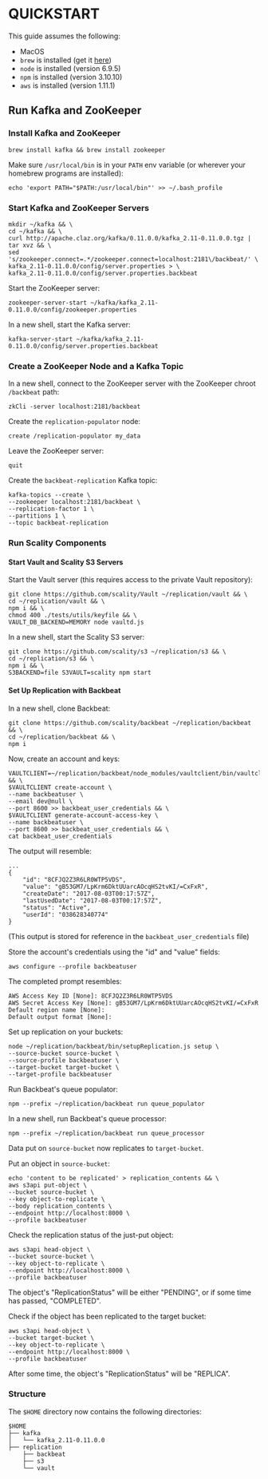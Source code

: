 # QUICKSTART

This guide assumes the following:

* MacOS
* `brew` is installed (get it [here](https://brew.sh/))
* `node` is installed (version 6.9.5)
* `npm` is installed (version 3.10.10)
* `aws` is installed (version 1.11.1)

## Run Kafka and ZooKeeper

### Install Kafka and ZooKeeper

```
brew install kafka && brew install zookeeper
```

Make sure `/usr/local/bin` is in your `PATH` env variable (or wherever
your homebrew programs are installed):

```
echo 'export PATH="$PATH:/usr/local/bin"' >> ~/.bash_profile
```

### Start Kafka and ZooKeeper Servers

```
mkdir ~/kafka && \
cd ~/kafka && \
curl http://apache.claz.org/kafka/0.11.0.0/kafka_2.11-0.11.0.0.tgz | tar xvz && \
sed 's/zookeeper.connect=.*/zookeeper.connect=localhost:2181\/backbeat/' \
kafka_2.11-0.11.0.0/config/server.properties > \
kafka_2.11-0.11.0.0/config/server.properties.backbeat
```

Start the ZooKeeper server:

```
zookeeper-server-start ~/kafka/kafka_2.11-0.11.0.0/config/zookeeper.properties
```

In a new shell, start the Kafka server:

```
kafka-server-start ~/kafka/kafka_2.11-0.11.0.0/config/server.properties.backbeat
```

### Create a ZooKeeper Node and a Kafka Topic

In a new shell, connect to the ZooKeeper server with the ZooKeeper chroot
`/backbeat` path:

```
zkCli -server localhost:2181/backbeat
```

Create the `replication-populator` node:

```
create /replication-populator my_data
```

Leave the ZooKeeper server:

```
quit
```

Create the `backbeat-replication` Kafka topic:

```
kafka-topics --create \
--zookeeper localhost:2181/backbeat \
--replication-factor 1 \
--partitions 1 \
--topic backbeat-replication
```

### Run Scality Components

#### Start Vault and Scality S3 Servers

Start the Vault server (this requires access to the private Vault repository):

```
git clone https://github.com/scality/Vault ~/replication/vault && \
cd ~/replication/vault && \
npm i && \
chmod 400 ./tests/utils/keyfile && \
VAULT_DB_BACKEND=MEMORY node vaultd.js
```

In a new shell, start the Scality S3 server:

```
git clone https://github.com/scality/s3 ~/replication/s3 && \
cd ~/replication/s3 && \
npm i && \
S3BACKEND=file S3VAULT=scality npm start
```

#### Set Up Replication with Backbeat

In a new shell, clone Backbeat:

```
git clone https://github.com/scality/backbeat ~/replication/backbeat && \
cd ~/replication/backbeat && \
npm i
```

Now, create an account and keys:

```
VAULTCLIENT=~/replication/backbeat/node_modules/vaultclient/bin/vaultclient && \
$VAULTCLIENT create-account \
--name backbeatuser \
--email dev@null \
--port 8600 >> backbeat_user_credentials && \
$VAULTCLIENT generate-account-access-key \
--name backbeatuser \
--port 8600 >> backbeat_user_credentials && \
cat backbeat_user_credentials
```

The output will resemble:

```
...
{
    "id": "8CFJQ2Z3R6LR0WTP5VDS",
    "value": "gB53GM7/LpKrm6DktUUarcAOcqHS2tvKI/=CxFxR",
    "createDate": "2017-08-03T00:17:57Z",
    "lastUsedDate": "2017-08-03T00:17:57Z",
    "status": "Active",
    "userId": "038628340774"
}
```
(This output is stored for reference in the 
`backbeat_user_credentials` file)

Store the account's credentials using the "id" and "value" fields:

```
aws configure --profile backbeatuser
```

The completed prompt resembles:

```
AWS Access Key ID [None]: 8CFJQ2Z3R6LR0WTP5VDS
AWS Secret Access Key [None]: gB53GM7/LpKrm6DktUUarcAOcqHS2tvKI/=CxFxR
Default region name [None]:
Default output format [None]:
```

Set up replication on your buckets:

```
node ~/replication/backbeat/bin/setupReplication.js setup \
--source-bucket source-bucket \
--source-profile backbeatuser \
--target-bucket target-bucket \
--target-profile backbeatuser
```

Run Backbeat's queue populator:

```
npm --prefix ~/replication/backbeat run queue_populator
```

In a new shell, run Backbeat's queue processor:

```
npm --prefix ~/replication/backbeat run queue_processor
```

Data put on `source-bucket` now replicates to `target-bucket`.

Put an object in `source-bucket`:

```
echo 'content to be replicated' > replication_contents && \
aws s3api put-object \
--bucket source-bucket \
--key object-to-replicate \
--body replication_contents \
--endpoint http://localhost:8000 \
--profile backbeatuser
```

Check the replication status of the just-put object:

```
aws s3api head-object \
--bucket source-bucket \
--key object-to-replicate \
--endpoint http://localhost:8000 \
--profile backbeatuser
```

The object's "ReplicationStatus" will be either "PENDING", or if some time has
passed, "COMPLETED".

Check if the object has been replicated to the target bucket:

```
aws s3api head-object \
--bucket target-bucket \
--key object-to-replicate \
--endpoint http://localhost:8000 \
--profile backbeatuser
```

After some time, the object's "ReplicationStatus" will be "REPLICA".

### Structure

The `$HOME` directory now contains the following directories:

```
$HOME
├── kafka
│   └── kafka_2.11-0.11.0.0
├── replication
    ├── backbeat
    ├── s3
    └── vault
```

[badgepriv]: http://ci.ironmann.io/gh/scality/backbeat.svg?style=svg&circle-token=32e5dfd968e673450c44f0a255d1a812bae9b00c
[badgepub]: https://circleci.com/gh/scality/backbeat.svg?style=svg

